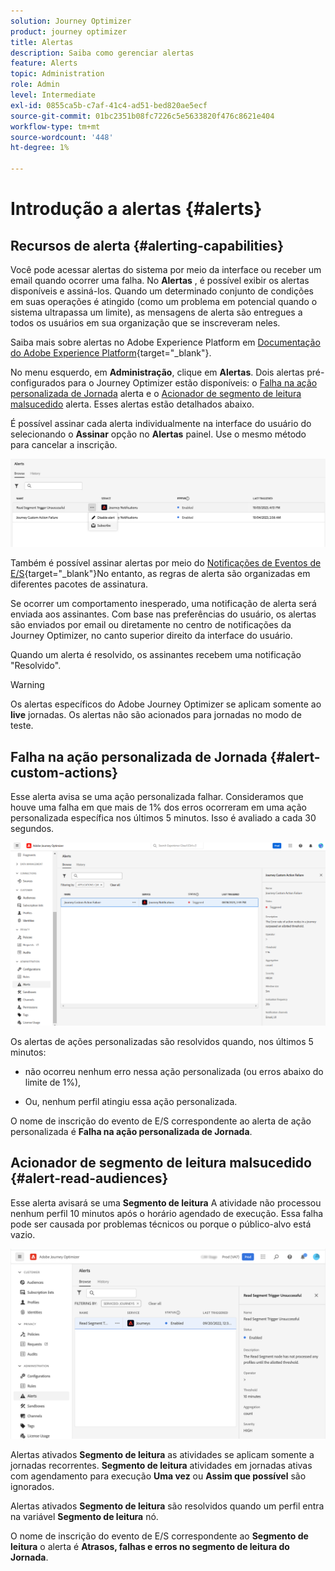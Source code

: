 ```yaml
---
solution: Journey Optimizer
product: journey optimizer
title: Alertas
description: Saiba como gerenciar alertas
feature: Alerts
topic: Administration
role: Admin
level: Intermediate
exl-id: 0855ca5b-c7af-41c4-ad51-bed820ae5ecf
source-git-commit: 01bc2351b08fc7226c5e5633820f476c8621e404
workflow-type: tm+mt
source-wordcount: '448'
ht-degree: 1%

---
```


# Introdução a alertas {#alerts}

## Recursos de alerta {#alerting-capabilities}

Você pode acessar alertas do sistema por meio da interface ou receber um email quando ocorrer uma falha. No **Alertas** , é possível exibir os alertas disponíveis e assiná-los. Quando um determinado conjunto de condições em suas operações é atingido (como um problema em potencial quando o sistema ultrapassa um limite), as mensagens de alerta são entregues a todos os usuários em sua organização que se inscreveram neles.

<!--These messages can repeat over a pre-defined time interval until the alert has been resolved.-->

Saiba mais sobre alertas no Adobe Experience Platform em [Documentação do Adobe Experience Platform](https://experienceleague.adobe.com/docs/experience-platform/observability/alerts/overview.html?lang=pt-BR){target="_blank"}.

No menu esquerdo, em **Administração**, clique em **Alertas**. Dois alertas pré-configurados para o Journey Optimizer estão disponíveis: o [Falha na ação personalizada de Jornada](#alert-custom-actions) alerta e o [Acionador de segmento de leitura malsucedido](#alert-read-audiences) alerta. Esses alertas estão detalhados abaixo.

É possível assinar cada alerta individualmente na interface do usuário do selecionando o **Assinar** opção no **Alertas** painel. Use o mesmo método para cancelar a inscrição.

![](assets/alert-subscribe.png)

Também é possível assinar alertas por meio do [Notificações de Eventos de E/S](https://experienceleague.adobe.com/docs/experience-platform/observability/alerts/subscribe.html){target="_blank"}No entanto, as regras de alerta são organizadas em diferentes pacotes de assinatura.

Se ocorrer um comportamento inesperado, uma notificação de alerta será enviada aos assinantes. Com base nas preferências do usuário, os alertas são enviados por email ou diretamente no centro de notificações da Journey Optimizer, no canto superior direito da interface do usuário.

Quando um alerta é resolvido, os assinantes recebem uma notificação &quot;Resolvido&quot;.

>[!WARNING]
>
>Os alertas específicos do Adobe Journey Optimizer se aplicam somente ao **live** jornadas. Os alertas não são acionados para jornadas no modo de teste.

## Falha na ação personalizada de Jornada {#alert-custom-actions}

Esse alerta avisa se uma ação personalizada falhar. Consideramos que houve uma falha em que mais de 1% dos erros ocorreram em uma ação personalizada específica nos últimos 5 minutos. Isso é avaliado a cada 30 segundos.

![](assets/alerts-custom-action.png)

Os alertas de ações personalizadas são resolvidos quando, nos últimos 5 minutos:

* não ocorreu nenhum erro nessa ação personalizada (ou erros abaixo do limite de 1%),

* Ou, nenhum perfil atingiu essa ação personalizada.

O nome de inscrição do evento de E/S correspondente ao alerta de ação personalizada é **Falha na ação personalizada de Jornada**.

## Acionador de segmento de leitura malsucedido {#alert-read-audiences}

Esse alerta avisará se uma **Segmento de leitura** A atividade não processou nenhum perfil 10 minutos após o horário agendado de execução. Essa falha pode ser causada por problemas técnicos ou porque o público-alvo está vazio.

![](assets/alerts1.png)

Alertas ativados **Segmento de leitura** as atividades se aplicam somente a jornadas recorrentes. **Segmento de leitura** atividades em jornadas ativas com agendamento para execução **Uma vez** ou **Assim que possível** são ignorados.

Alertas ativados **Segmento de leitura** são resolvidos quando um perfil entra na variável **Segmento de leitura** nó.

O nome de inscrição do evento de E/S correspondente ao **Segmento de leitura** o alerta é **Atrasos, falhas e erros no segmento de leitura do Jornada**.
